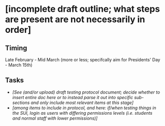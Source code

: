 # [incomplete draft outline; what steps are present are not necessarily in order]

## Timing

Late February - Mid March (more or less; specifcally aim for Presidents' Day - March 15th)

## Tasks

- *[See (and/or upload) draft testing protocol document; decide whether to insert entire doc here or to instead parse it out into specific sub-sections and only include most relevant items at this stage]*
- *[among items to include in protocol, and here: if/when testing things in the SUI, login as users with differing permissions levels (i.e. students and normal staff with lower permissions)]*
